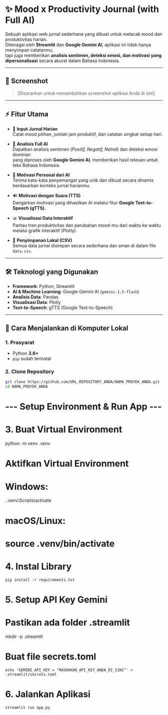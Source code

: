 # ✨ Mood x Productivity Journal (with Full AI)

Sebuah aplikasi web jurnal sederhana yang dibuat untuk melacak mood dan produktivitas harian.  
Ditenagai oleh **Streamlit** dan **Google Gemini AI**, aplikasi ini tidak hanya menyimpan catatanmu,  
tapi juga memberikan **analisis sentimen, deteksi emosi, dan motivasi yang dipersonalisasi** secara akurat dalam Bahasa Indonesia.

---

## 📸 Screenshot
> [Disarankan untuk menambahkan screenshot aplikasi Anda di sini]

---

## ⚡ Fitur Utama

- 📝 **Input Jurnal Harian**  
  Catat mood pilihan, jumlah jam produktif, dan catatan singkat setiap hari.

- 🧠 **Analisis Full AI**  
  Dapatkan analisis sentimen (*Positif, Negatif, Netral*) dan deteksi emosi dominan  
  yang diproses oleh **Google Gemini AI**, memberikan hasil relevan untuk teks Bahasa Indonesia.

- 💬 **Motivasi Personal dari AI**  
  Terima kata-kata penyemangat yang unik dan dibuat secara dinamis berdasarkan konteks jurnal harianmu.

- 🔊 **Motivasi dengan Suara (TTS)**  
  Dengarkan motivasi yang dihasilkan AI melalui fitur **Google Text-to-Speech (gTTS).**

- 📊 **Visualisasi Data Interaktif**  
  Pantau tren produktivitas dan perubahan mood-mu dari waktu ke waktu melalui grafik interaktif (Plotly).

- 💾 **Penyimpanan Lokal (CSV)**  
  Semua data jurnal disimpan secara sederhana dan aman di dalam file `data.csv`.

---

## 🛠️ Teknologi yang Digunakan
- **Framework**: Python, Streamlit  
- **AI & Machine Learning**: Google Gemini AI (`gemini-1.5-flash`)  
- **Analisis Data**: Pandas  
- **Visualisasi Data**: Plotly  
- **Text-to-Speech**: gTTS (Google Text-to-Speech)  

---

## 🚀 Cara Menjalankan di Komputer Lokal

### 1. Prasyarat
- Python **3.8+**  
- `pip` sudah terinstal

### 2. Clone Repository
```bash
git clone https://github.com/URL_REPOSITORY_ANDA/NAMA_PROYEK_ANDA.git
cd NAMA_PROYEK_ANDA
```
# --- Setup Environment & Run App ---

# 3. Buat Virtual Environment
python -m venv .venv

# Aktifkan Virtual Environment
# Windows:
.\.venv\Scripts\activate
# macOS/Linux:
# source .venv/bin/activate

# 4. Instal Library
```
pip install -r requirements.txt 
```

# 5. Setup API Key Gemini
# Pastikan ada folder .streamlit
mkdir -p .streamlit

# Buat file secrets.toml
```
echo 'GEMINI_API_KEY = "MASUKKAN_API_KEY_ANDA_DI_SINI"' > .streamlit/secrets.toml
```

# 6. Jalankan Aplikasi
```
streamlit run app.py
```
